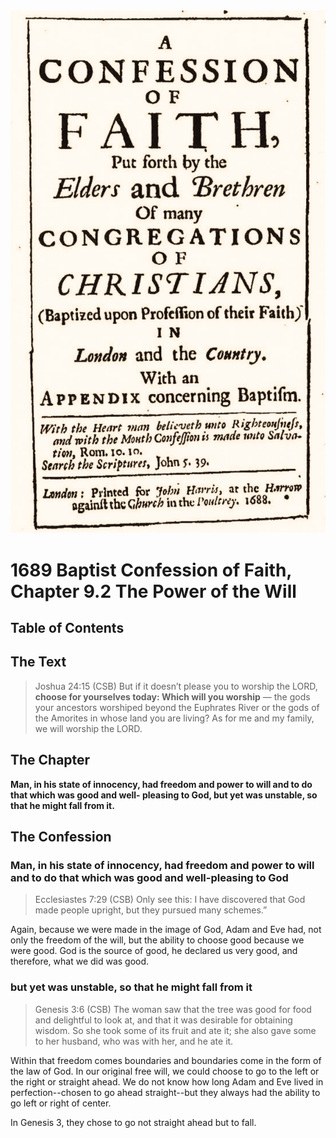 <img class="intro-right" src="art-1689.png">

# 1689 Baptist Confession of Faith, Chapter 9.2 The Power of the Will

## Table of Contents

<!-- toc -->

## The Text

>Joshua 24:15 (CSB) But if it doesn’t please you to worship the LORD, **choose for yourselves today: Which will you worship** — the gods your ancestors worshiped beyond the Euphrates River or the gods of the Amorites in whose land you are living? As for me and my family, we will worship the LORD.

## The Chapter

**Man, in his state of innocency, had freedom and power to will and to do that which was good and well- pleasing to God, but yet was unstable, so that he might fall from it.**

## The Confession

### Man, in his state of innocency, had freedom and power to will and to do that which was good and well-pleasing to God

>Ecclesiastes 7:29 (CSB) Only see this: I have discovered that God made people upright, but they pursued many schemes.”

Again, because we were made in the image of God, Adam and Eve had, not only the freedom of the will, but the ability to choose good because we were good. God is the source of good, he declared us very good, and therefore, what we did was good.

### but yet was unstable, so that he might fall from it

>Genesis 3:6 (CSB) The woman saw that the tree was good for food and delightful to look at, and that it was desirable for obtaining wisdom. So she took some of its fruit and ate it; she also gave some to her husband, who was with her, and he ate it.

Within that freedom comes boundaries and boundaries come in the form of the law of God. In our original free will, we could choose to go to the left or the right or straight ahead. We do not know how long Adam and Eve lived in perfection--chosen to go ahead straight--but they always had the ability to go left or right of center.

In Genesis 3, they chose to go not straight ahead but to fall.
